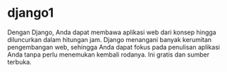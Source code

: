 # django1
Dengan Django, Anda dapat membawa aplikasi web dari konsep hingga diluncurkan dalam hitungan jam. Django menangani banyak kerumitan pengembangan web, sehingga Anda dapat fokus pada penulisan aplikasi Anda tanpa perlu menemukan kembali rodanya. Ini gratis dan sumber terbuka.
